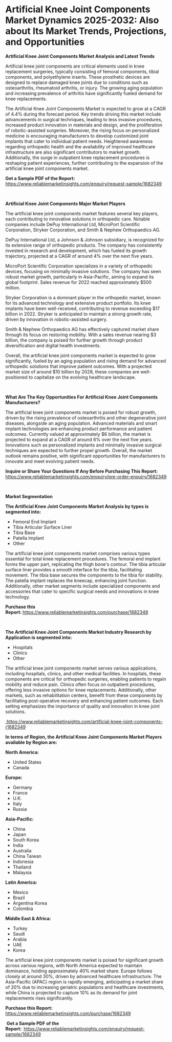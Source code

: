 <p><h1>Artificial Knee Joint Components Market Dynamics 2025-2032: Also about Its Market Trends, Projections, and Opportunities</h1></p><p><strong>Artificial Knee Joint Components Market Analysis and Latest Trends</strong></p>
<p><p>Artificial knee joint components are critical elements used in knee replacement surgeries, typically consisting of femoral components, tibial components, and polyethylene inserts. These prosthetic devices are designed to replace damaged knee joints due to conditions such as osteoarthritis, rheumatoid arthritis, or injury. The growing aging population and increasing prevalence of arthritis have significantly fueled demand for knee replacements.</p><p>The Artificial Knee Joint Components Market is expected to grow at a CAGR of 4.4% during the forecast period. Key trends driving this market include advancements in surgical techniques, leading to less invasive procedures, increased product innovation in materials and design, and the proliferation of robotic-assisted surgeries. Moreover, the rising focus on personalized medicine is encouraging manufacturers to develop customized joint implants that cater to individual patient needs. Heightened awareness regarding orthopedic health and the availability of improved healthcare infrastructure are also significant contributors to market growth. Additionally, the surge in outpatient knee replacement procedures is reshaping patient experiences, further contributing to the expansion of the artificial knee joint components market.</p></p>
<p><strong>Get a Sample PDF of the Report:&nbsp;</strong> <a href="https://www.reliablemarketinsights.com/enquiry/request-sample/1682349?utm_campaign=1558&utm_medium=2&utm_source=Github&utm_content=ia&utm_term=13042025&utm_id=artificial-knee-joint-components">https://www.reliablemarketinsights.com/enquiry/request-sample/1682349</a></p>
<p>&nbsp;</p>
<p><strong>Artificial Knee Joint Components Major Market Players</strong></p>
<p><p>The artificial knee joint components market features several key players, each contributing to innovative solutions in orthopedic care. Notable companies include DePuy International Ltd, MicroPort Scientific Corporation, Stryker Corporation, and Smith & Nephew Orthopaedics AG. </p><p>DePuy International Ltd, a Johnson & Johnson subsidiary, is recognized for its extensive range of orthopedic products. The company has consistently invested in research and development, which has fueled its growth trajectory, projected at a CAGR of around 4% over the next five years. </p><p>MicroPort Scientific Corporation specializes in a variety of orthopedic devices, focusing on minimally invasive solutions. The company has seen robust market growth, particularly in Asia-Pacific, aiming to expand its global footprint. Sales revenue for 2022 reached approximately $500 million.</p><p>Stryker Corporation is a dominant player in the orthopedic market, known for its advanced technology and extensive product portfolio. Its knee implants have been well-received, contributing to revenue exceeding $17 billion in 2022. Stryker is anticipated to maintain a strong growth rate, driven by innovation in robotic-assisted surgery.</p><p>Smith & Nephew Orthopaedics AG has effectively captured market share through its focus on restoring mobility. With a sales revenue nearing $3 billion, the company is poised for further growth through product diversification and digital health investments.</p><p>Overall, the artificial knee joint components market is expected to grow significantly, fueled by an aging population and rising demand for advanced orthopedic solutions that improve patient outcomes. With a projected market size of around $10 billion by 2028, these companies are well-positioned to capitalize on the evolving healthcare landscape.</p></p>
<p>&nbsp;</p>
<p><strong>What Are The Key Opportunities For Artificial Knee Joint Components Manufacturers?</strong></p>
<p><p>The artificial knee joint components market is poised for robust growth, driven by the rising prevalence of osteoarthritis and other degenerative joint diseases, alongside an aging population. Advanced materials and smart implant technologies are enhancing product performance and patient outcomes. Currently valued at approximately $6 billion, the market is projected to expand at a CAGR of around 6% over the next five years. Innovations such as personalized implants and minimally invasive surgical techniques are expected to further propel growth. Overall, the market outlook remains positive, with significant opportunities for manufacturers to innovate and meet evolving patient needs.</p></p>
<p><strong>Inquire or Share Your Questions If Any Before Purchasing This Report:</strong> <a href="https://www.reliablemarketinsights.com/enquiry/pre-order-enquiry/1682349?utm_campaign=1558&utm_medium=2&utm_source=Github&utm_content=ia&utm_term=13042025&utm_id=artificial-knee-joint-components">https://www.reliablemarketinsights.com/enquiry/pre-order-enquiry/1682349</a></p>
<p>&nbsp;</p>
<p><strong>Market Segmentation</strong></p>
<p><strong>The Artificial Knee Joint Components Market Analysis by types is segmented into:</strong></p>
<p><ul><li>Femoral End Implant</li><li>Tibia Articular Surface Liner</li><li>Tibia Base</li><li>Patella Implant</li><li>Other</li></ul></p>
<p><p>The artificial knee joint components market comprises various types essential for total knee replacement procedures. The femoral end implant forms the upper part, replicating the thigh bone's contour. The tibia articular surface liner provides a smooth interface for the tibia, facilitating movement. The tibia base secures the components to the tibia for stability. The patella implant replaces the kneecap, enhancing joint function. Additionally, other market segments include specialized components and accessories that cater to specific surgical needs and innovations in knee technology.</p></p>
<p><strong>Purchase this Report:&nbsp;</strong><a href="https://www.reliablemarketinsights.com/purchase/1682349?utm_campaign=1558&utm_medium=2&utm_source=Github&utm_content=ia&utm_term=13042025&utm_id=artificial-knee-joint-components">https://www.reliablemarketinsights.com/purchase/1682349</a></p>
<p>&nbsp;</p>
<p><strong>The Artificial Knee Joint Components Market Industry Research by Application is segmented into:</strong></p>
<p><ul><li>Hospitals</li><li>Clinics</li><li>Other</li></ul></p>
<p><p>The artificial knee joint components market serves various applications, including hospitals, clinics, and other medical facilities. In hospitals, these components are critical for orthopedic surgeries, enabling patients to regain mobility and reduce pain. Clinics often focus on outpatient procedures, offering less invasive options for knee replacements. Additionally, other markets, such as rehabilitation centers, benefit from these components by facilitating post-operative recovery and enhancing patient outcomes. Each setting emphasizes the importance of quality and innovation in knee joint solutions.</p></p>
<p><a href="https://www.reliablemarketinsights.com/artificial-knee-joint-components-r1682349?utm_campaign=1558&utm_medium=2&utm_source=Github&utm_content=ia&utm_term=13042025&utm_id=artificial-knee-joint-components">&nbsp;https://www.reliablemarketinsights.com/artificial-knee-joint-components-r1682349</a></p>
<p><strong>In terms of Region, the Artificial Knee Joint Components Market Players available by Region are:</strong></p>
<p>
    <p> <strong> North America: </strong>
        <ul>
            <li>United States</li>
            <li>Canada</li>
        </ul>
        </p> 
    <p> <strong> Europe: </strong>
        <ul>
            <li>Germany</li>
            <li>France</li>
            <li>U.K.</li>
            <li>Italy</li>
            <li>Russia</li>
        </ul>
        </p> 
    <p> <strong> Asia-Pacific: </strong>
        <ul>
            <li>China</li>
            <li>Japan</li>
            <li>South Korea</li>
            <li>India</li>
            <li>Australia</li>
            <li>China Taiwan</li>
            <li>Indonesia</li>
            <li>Thailand</li>
            <li>Malaysia</li>
        </ul>
        </p> 
    <p> <strong> Latin America: </strong>
        <ul>
            <li>Mexico</li>
            <li>Brazil</li>
            <li>Argentina Korea</li>
            <li>Colombia</li>
        </ul>
        </p> 
    <p> <strong> Middle East & Africa: </strong>
        <ul>
            <li>Turkey</li>
            <li>Saudi</li>
            <li>Arabia</li>
            <li>UAE</li>
            <li>Korea</li>
        </ul>
    </p>
    </p>
<p><p>The artificial knee joint components market is poised for significant growth across various regions, with North America expected to maintain dominance, holding approximately 40% market share. Europe follows closely at around 30%, driven by advanced healthcare infrastructure. The Asia-Pacific (APAC) region is rapidly emerging, anticipating a market share of 20% due to increasing geriatric populations and healthcare investments, while China is projected to capture 10% as its demand for joint replacements rises significantly.</p></p>
<p><strong>Purchase this Report: </strong><a href="https://www.reliablemarketinsights.com/purchase/1682349?utm_campaign=1558&utm_medium=2&utm_source=Github&utm_content=ia&utm_term=13042025&utm_id=artificial-knee-joint-components">https://www.reliablemarketinsights.com/purchase/1682349</a></p>
<p>&nbsp;<strong>Get a Sample PDF of the Report:&nbsp;&nbsp;</strong><a href="https://www.reliablemarketinsights.com/enquiry/request-sample/1682349?utm_campaign=1558&utm_medium=2&utm_source=Github&utm_content=ia&utm_term=13042025&utm_id=artificial-knee-joint-components">https://www.reliablemarketinsights.com/enquiry/request-sample/1682349</a></p>
<p><strong></strong></p>
<p><p></p><p></p><p></p></p>